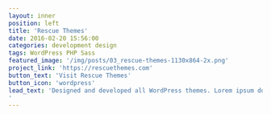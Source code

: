 ```yaml
---
layout: inner
position: left
title: 'Rescue Themes'
date: 2016-02-20 15:56:00
categories: development design
tags: WordPress PHP Sass
featured_image: '/img/posts/03_rescue-themes-1130x864-2x.png'
project_link: 'https://rescuethemes.com'
button_text: 'Visit Rescue Themes'
button_icon: 'wordpress'
lead_text: 'Designed and developed all WordPress themes. Lorem ipsum dolor sit amet, consectetur adipiscing elit. Quisque maximus purus id elit interdum vulputate vitae vel purus. Nullam eu mi scelerisque, scelerisque leo eu, pharetra odio. Donec congue congue quam, ac tincidunt nisi consectetur non. Nam aliquam, ex sed lobortis accumsan, ligula diam placerat ligula, at bibendum arcu ligula euismod nisl. Mauris diam mi, mattis nec odio eu, feugiat gravida lorem. Morbi nisl massa, ultrices vel hendrerit a, aliquam in elit. Nullam malesuada arcu augue, ut elementum augue vulputate sed.
'
---
```


